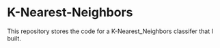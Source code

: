 # K-Nearest-Neighbors
This repository stores the code for a K-Nearest_Neighbors classifer that I built. 

